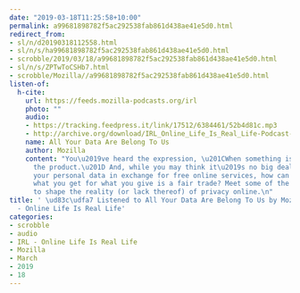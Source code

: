```yaml
---
date: "2019-03-18T11:25:58+10:00"
permalink: a99681898782f5ac292538fab861d438ae41e5d0.html
redirect_from:
- sl/n/d20190318112558.html
- sl/n/s/ha99681898782f5ac292538fab861d438ae41e5d0.html
- scrobble/2019/03/18/a99681898782f5ac292538fab861d438ae41e5d0.html
- sl/n/s/ZPTwToCSHb7.html
- scrobble/Mozilla//a99681898782f5ac292538fab861d438ae41e5d0.html
listen-of:
  h-cite:
    url: https://feeds.mozilla-podcasts.org/irl
    photo: ""
    audio:
    - https://tracking.feedpress.it/link/17512/6384461/52b4d81c.mp3
    - http://archive.org/download/IRL_Online_Life_Is_Real_Life-Podcast-by-Mozilla/52b4d81c.mp3
    name: All Your Data Are Belong To Us
    author: Mozilla
    content: "You\u2019ve heard the expression, \u201CWhen something is free, you\u2019re
      the product.\u201D And, while you may think it\u2019s no big deal to give away
      your personal data in exchange for free online services, how can you know that
      what you get for what you give is a fair trade? Meet some of the people determined
      to shape the reality (or lack thereof) of privacy online.\n"
title: ' \ud83c\udfa7 Listened to All Your Data Are Belong To Us by Mozilla From IRL
  - Online Life Is Real Life'
categories:
- scrobble
- audio
- IRL - Online Life Is Real Life
- Mozilla
- March
- 2019
- 18
---
```

